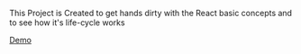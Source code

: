This Project is Created to get hands dirty with the React basic concepts and
to see how it's life-cycle works

[Demo](https://github-battle-app.netlify.com/)
